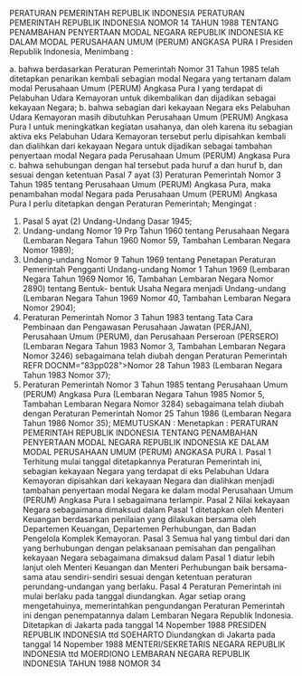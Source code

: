  PERATURAN PEMERINTAH REPUBLIK INDONESIA PERATURAN PEMERINTAH REPUBLIK INDONESIA NOMOR 14 TAHUN 1988 TENTANG PENAMBAHAN PENYERTAAN MODAL NEGARA REPUBLIK INDONESIA KE DALAM MODAL PERUSAHAAN UMUM (PERUM) ANGKASA PURA I Presiden Republik Indonesia,
Menimbang :

a. bahwa berdasarkan Peraturan Pemerintah Nomor 31 Tahun 1985 telah ditetapkan penarikan kembali sebagian modal Negara yang tertanam dalam modal Perusahaan Umum (PERUM) Angkasa Pura I yang terdapat di Pelabuhan Udara Kemayoran untuk dikembalikan dan dijadikan sebagai kekayaan Negara;
b. bahwa sebagian dari kekayaan Negara eks Pelabuhan Udara Kemayoran masih dibutuhkan Perusahaan Umum (PERUM) Angkasa Pura I untuk meningkatkan kegiatan usahanya, dan oleh karena itu sebagian aktiva eks Pelabuhan Udara Kemayoran tersebut perlu dipisahkan kembali dan dialihkan dari kekayaan Negara untuk dijadikan sebagai tambahan penyertaan modal Negara pada Perusahaan Umum (PERUM) Angkasa Pura c. bahwa sehubungan dengan hal tersebut pada huruf a dan huruf b, dan sesuai dengan ketentuan Pasal 7 ayat (3) Peraturan Pemerintah Nomor 3 Tahun 1985 tentang Perusahaan Umum (PERUM) Angkasa Pura, maka penambahan modal Negara pada Perusahaan Umum (PERUM) Angkasa Pura I perlu ditetapkan dengan Peraturan Pemerintah;
Mengingat :

1. Pasal 5 ayat (2) Undang-Undang Dasar 1945;
2. Undang-undang Nomor 19 Prp Tahun 1960 tentang Perusahaan Negara (Lembaran Negara Tahun 1960 Nomor 59, Tambahan Lembaran Negara Nomor 1989);
3. Undang-undang Nomor 9 Tahun 1969 tentang Penetapan Peraturan Pemerintah Pengganti Undang-undang Nomor 1 Tahun 1969 (Lembaran Negara Tahun 1969 Nomor 16, Tambahan Lembaran Negara Nomor 2890) tentang Bentuk- bentuk Usaha Negara menjadi Undang-undang (Lembaran Negara Tahun 1969 Nomor 40, Tambahan Lembaran Negara Nomor 2904);
4. Peraturan Pemerintah Nomor 3 Tahun 1983 tentang Tata Cara Pembinaan dan Pengawasan Perusahaan Jawatan (PERJAN), Perusahaan Umum (PERUM), dan Perusahaan Perseroan (PERSERO) (Lembaran Negara Tahun 1983 Nomor 3, Tambahan Lembaran Negara Nomor 3246) sebagaimana telah diubah dengan Peraturan Pemerintah REFR DOCNM="83pp028">Nomor 28 Tahun 1983 (Lembaran Negara Tahun 1983 Nomor 37);
5. Peraturan Pemerintah Nomor 3 Tahun 1985 tentang Perusahaan Umum (PERUM) Angkasa Pura (Lembaran Negara Tahun 1985 Nomor 5, Tambahan Lembaran Negara Nomor 3284) sebagaimana telah diubah dengan Peraturan Pemerintah Nomor 25 Tahun 1986 (Lembaran Negara Tahun 1986 Nomor 35);
MEMUTUSKAN :
 Menetapkan : PERATURAN PEMERINTAH REPUBLIK INDONESIA TENTANG PENAMBAHAN PENYERTAAN MODAL NEGARA REPUBLIK INDONESIA KE DALAM MODAL PERUSAHAAN UMUM (PERUM) ANGKASA PURA I.
Pasal 1
Terhitung mulai tanggal ditetapkannya Peraturan Pemerintah ini, sebagian kekayaan Negara yang terdapat di eks Pelabuhan Udara Kemayoran dipisahkan dari kekayaan Negara dan dialihkan menjadi tambahan penyertaan modal Negara ke dalam modal Perusahaan Umum (PERUM) Angkasa Pura I sebagaimana terlampir.
Pasal 2
Nilai kekayaan Negara sebagaimana dimaksud dalam Pasal 1 ditetapkan oleh Menteri Keuangan berdasarkan penilaian yang dilakukan bersama oleh Departemen Keuangan, Departemen Perhubungan, dan Badan Pengelola Komplek Kemayoran.
Pasal 3
Semua hal yang timbul dari dan yang berhubungan dengan pelaksanaan pemisahan dan pengalihan kekayaan Negara sebagaimana dimaksud dalam Pasal 1 diatur lebih lanjut oleh Menteri Keuangan dan Menteri Perhubungan baik bersama-sama atau sendiri-sendiri sesuai dengan ketentuan peraturan perundang-undangan yang berlaku.
Pasal 4
Peraturan Pemerintah ini mulai berlaku pada tanggal diundangkan. Agar setiap orang mengetahuinya, memerintahkan pengundangan Peraturan Pemerintah ini dengan penempatannya dalam Lembaran Negara Republik Indonesia. Ditetapkan di Jakarta pada tanggal 14 Nopember 1988 PRESIDEN REPUBLIK INDONESIA ttd SOEHARTO Diundangkan di Jakarta pada tanggal 14 Nopember 1988 MENTERI/SEKRETARIS NEGARA REPUBLIK INDONESIA ttd MOERDIONO LEMBARAN NEGARA REPUBLIK INDONESIA TAHUN 1988 NOMOR 34